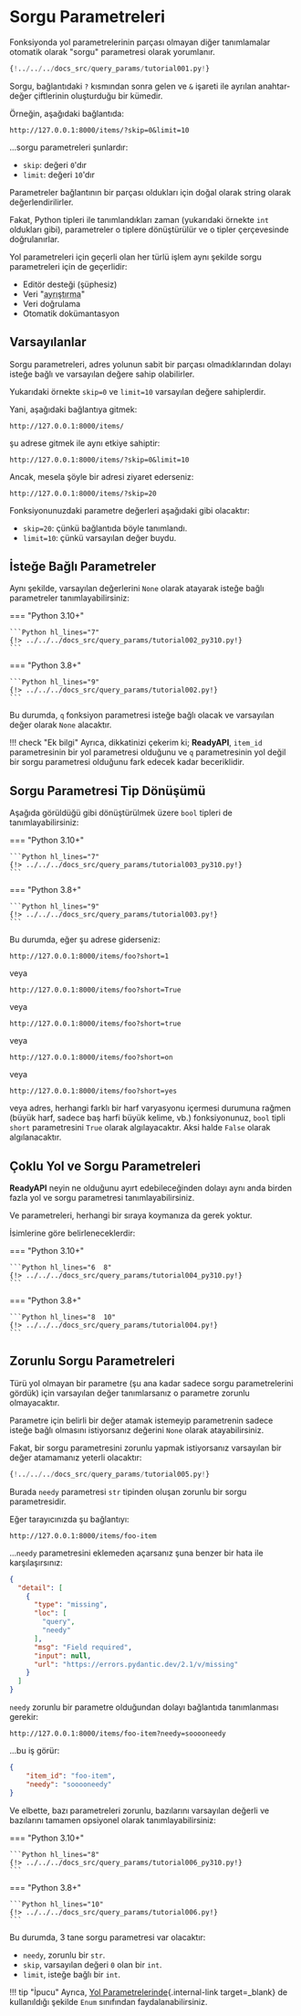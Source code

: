 # Sorgu Parametreleri

Fonksiyonda yol parametrelerinin parçası olmayan diğer tanımlamalar otomatik olarak "sorgu" parametresi olarak yorumlanır.

```Python hl_lines="9"
{!../../../docs_src/query_params/tutorial001.py!}
```

Sorgu, bağlantıdaki `?` kısmından sonra gelen ve `&` işareti ile ayrılan anahtar-değer çiftlerinin oluşturduğu bir kümedir.

Örneğin, aşağıdaki bağlantıda:

```
http://127.0.0.1:8000/items/?skip=0&limit=10
```

...sorgu parametreleri şunlardır:

* `skip`: değeri `0`'dır
* `limit`: değeri `10`'dır

Parametreler bağlantının bir parçası oldukları için doğal olarak string olarak değerlendirilirler.

Fakat, Python tipleri ile tanımlandıkları zaman (yukarıdaki örnekte `int` oldukları gibi), parametreler o tiplere dönüştürülür ve o tipler çerçevesinde doğrulanırlar.

Yol parametreleri için geçerli olan her türlü işlem aynı şekilde sorgu parametreleri için de geçerlidir:

* Editör desteği (şüphesiz)
* Veri "<abbr title="HTTP isteği ile birlikte gelen string'i Python verisine dönüştürme">ayrıştırma</abbr>"
* Veri doğrulama
* Otomatik dokümantasyon

## Varsayılanlar

Sorgu parametreleri, adres yolunun sabit bir parçası olmadıklarından dolayı isteğe bağlı ve varsayılan değere sahip olabilirler.

Yukarıdaki örnekte `skip=0` ve `limit=10` varsayılan değere sahiplerdir.

Yani, aşağıdaki bağlantıya gitmek:

```
http://127.0.0.1:8000/items/
```

şu adrese gitmek ile aynı etkiye sahiptir:

```
http://127.0.0.1:8000/items/?skip=0&limit=10
```

Ancak, mesela şöyle bir adresi ziyaret ederseniz:

```
http://127.0.0.1:8000/items/?skip=20
```

Fonksiyonunuzdaki parametre değerleri aşağıdaki gibi olacaktır:

* `skip=20`: çünkü bağlantıda böyle tanımlandı.
* `limit=10`: çünkü varsayılan değer buydu.

## İsteğe Bağlı Parametreler

Aynı şekilde, varsayılan değerlerini `None` olarak atayarak isteğe bağlı parametreler tanımlayabilirsiniz:

=== "Python 3.10+"

    ```Python hl_lines="7"
    {!> ../../../docs_src/query_params/tutorial002_py310.py!}
    ```

=== "Python 3.8+"

    ```Python hl_lines="9"
    {!> ../../../docs_src/query_params/tutorial002.py!}
    ```

Bu durumda, `q` fonksiyon parametresi isteğe bağlı olacak ve varsayılan değer olarak `None` alacaktır.

!!! check "Ek bilgi"
    Ayrıca, dikkatinizi çekerim ki; **ReadyAPI**, `item_id` parametresinin bir yol parametresi olduğunu ve `q` parametresinin yol değil bir sorgu parametresi olduğunu fark edecek kadar beceriklidir.

## Sorgu Parametresi Tip Dönüşümü

Aşağıda görüldüğü gibi dönüştürülmek üzere `bool` tipleri de tanımlayabilirsiniz:

=== "Python 3.10+"

    ```Python hl_lines="7"
    {!> ../../../docs_src/query_params/tutorial003_py310.py!}
    ```

=== "Python 3.8+"

    ```Python hl_lines="9"
    {!> ../../../docs_src/query_params/tutorial003.py!}
    ```

Bu durumda, eğer şu adrese giderseniz:

```
http://127.0.0.1:8000/items/foo?short=1
```

veya

```
http://127.0.0.1:8000/items/foo?short=True
```

veya

```
http://127.0.0.1:8000/items/foo?short=true
```

veya

```
http://127.0.0.1:8000/items/foo?short=on
```

veya

```
http://127.0.0.1:8000/items/foo?short=yes
```

veya adres, herhangi farklı bir harf varyasyonu içermesi durumuna rağmen (büyük harf, sadece baş harfi büyük kelime, vb.) fonksiyonunuz, `bool` tipli `short` parametresini `True` olarak algılayacaktır. Aksi halde `False` olarak algılanacaktır.


## Çoklu Yol ve Sorgu Parametreleri

**ReadyAPI** neyin ne olduğunu ayırt edebileceğinden dolayı aynı anda birden fazla yol ve sorgu parametresi tanımlayabilirsiniz.

Ve parametreleri, herhangi bir sıraya koymanıza da gerek yoktur.

İsimlerine göre belirleneceklerdir:

=== "Python 3.10+"

    ```Python hl_lines="6  8"
    {!> ../../../docs_src/query_params/tutorial004_py310.py!}
    ```

=== "Python 3.8+"

    ```Python hl_lines="8  10"
    {!> ../../../docs_src/query_params/tutorial004.py!}
    ```

## Zorunlu Sorgu Parametreleri

Türü yol olmayan bir parametre (şu ana kadar sadece sorgu parametrelerini gördük) için varsayılan değer tanımlarsanız o parametre zorunlu olmayacaktır.

Parametre için belirli bir değer atamak istemeyip parametrenin sadece isteğe bağlı olmasını istiyorsanız değerini `None` olarak atayabilirsiniz.

Fakat, bir sorgu parametresini zorunlu yapmak istiyorsanız varsayılan bir değer atamamanız yeterli olacaktır:

```Python hl_lines="6-7"
{!../../../docs_src/query_params/tutorial005.py!}
```

Burada `needy` parametresi `str` tipinden oluşan zorunlu bir sorgu parametresidir.

Eğer tarayıcınızda şu bağlantıyı:

```
http://127.0.0.1:8000/items/foo-item
```

...`needy` parametresini eklemeden açarsanız şuna benzer bir hata ile karşılaşırsınız:

```JSON
{
  "detail": [
    {
      "type": "missing",
      "loc": [
        "query",
        "needy"
      ],
      "msg": "Field required",
      "input": null,
      "url": "https://errors.pydantic.dev/2.1/v/missing"
    }
  ]
}
```

`needy` zorunlu bir parametre olduğundan dolayı bağlantıda tanımlanması gerekir:

```
http://127.0.0.1:8000/items/foo-item?needy=sooooneedy
```

...bu iş görür:

```JSON
{
    "item_id": "foo-item",
    "needy": "sooooneedy"
}
```

Ve elbette, bazı parametreleri zorunlu, bazılarını varsayılan değerli ve bazılarını tamamen opsiyonel olarak tanımlayabilirsiniz:

=== "Python 3.10+"

    ```Python hl_lines="8"
    {!> ../../../docs_src/query_params/tutorial006_py310.py!}
    ```

=== "Python 3.8+"

    ```Python hl_lines="10"
    {!> ../../../docs_src/query_params/tutorial006.py!}
    ```

Bu durumda, 3 tane sorgu parametresi var olacaktır:

* `needy`, zorunlu bir `str`.
* `skip`, varsayılan değeri `0` olan bir `int`.
* `limit`, isteğe bağlı bir `int`.

!!! tip "İpucu"
    Ayrıca, [Yol Parametrelerinde](path-params.md#on-tanml-degerler){.internal-link target=_blank} de kullanıldığı şekilde `Enum` sınıfından faydalanabilirsiniz.
